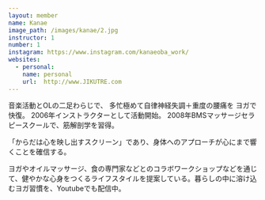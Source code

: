 ```yaml
---
layout: member
name: Kanae
image_path: /images/kanae/2.jpg
instructor: 1
number: 1
instagram: https://www.instagram.com/kanaeoba_work/
websites:
  - personal:
    name: personal
    url:  http://www.JIKUTRE.com
---
```

音楽活動とOLの二足わらじで、
多忙極めて自律神経失調＋重度の腰痛を
ヨガで快復。
2006年インストラクターとして活動開始。
2008年BMSマッサージセラピースクールで、筋解剖学を習得。

「からだは心を映し出すスクリーン」であり、身体へのアプローチが心にまで響くことを確信する。


ヨガやオイルマッサージ、食の専門家などとのコラボワークショップなどを通じて、健やかな心身をつくるライフスタイルを提案している。暮らしの中に溶け込むヨガ習慣を、Youtubeでも配信中。
